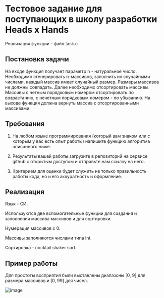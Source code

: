 # Тестовое задание для поступающих в школу разработки Heads x Hands

Реализация функции - файл task.c

## Постановка задачи

На входе функция получает параметр n - натуральное число. Необходимо сгенерировать n-массивов, заполнить их случайными числами, каждый массив имеет случайный размер. Размеры массивов не должны совпадать. Далее необходимо отсортировать массивы. Массивы с четным порядковым номером отсортировать по возрастанию, с нечетным порядковым номером - по убыванию. На выходе функция должна вернуть массив с отсортированными массивами.

## Требования
1. На любом языке программирования (который вам знаком или с которым у вас есть опыт работы) напишите функцию алгоритма описанного ниже.

2. Результаты вашей работы загрузите в репозиторий на сервисе github с открытым доступом и отправьте нам ссылку на него.

3. Критерием для оценки будет служить не только правильность работы кода, но и его аккуратность и оформление.

## Реализация

Язык - СИ.

Используются две вспомогательные функции для создания и заполнения массива массивов и для сортировки.

Нумерация массивов с 0.

Массивы заполняются числами типа int.

Сортировка - cocktail shaker sort.

## Пример работы

Для простоты восприятия были выставлены диапазоны [0, 9] для размера массивов и [0, 99] для чисел.

![image](https://user-images.githubusercontent.com/98398064/154653876-e5c973c0-9c9a-42cc-ad11-0af60ffbda49.png)
